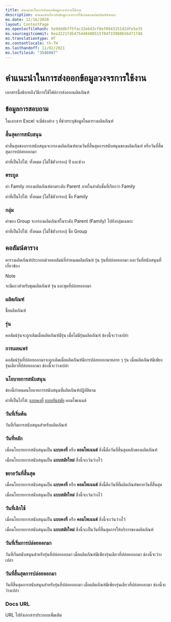 ```yaml
---
title: คำแนะนำในการส่งออกข้อมูลวงจรการใช้งาน
description: คำแนะนำเกี่ยวกับข้อมูลวงจรการใช้งานของผลิตภัณฑ์ส่งออก
ms.date: 12/16/2020
layout: ContentPage
ms.openlocfilehash: 5e9dddbff5fac32e6d3cf8ef0943151d2dfe5e35
ms.sourcegitcommit: 6ea3221fd5475440480515f04f33988656d71748
ms.translationtype: HT
ms.contentlocale: th-TH
ms.lasthandoff: 11/02/2021
ms.locfileid: "3546987"
---
```

# <a name="lifecycle-data-export-guidance"></a>คำแนะนำในการส่งออกข้อมูลวงจรการใช้งาน
เอกสารนี้อธิบายถึงวิธีการใช้ไฟล์การส่งออกผลิตภัณฑ์

## <a name="query-information"></a>ข้อมูลการสอบถาม
ในเอกสาร Excel จะมีช่องต่าง ๆ ที่ช่วยระบุข้อมูลในตารางผลิตภัณฑ์

### <a name="end-of-support"></a>สิ้นสุดการสนับสนุน
ค่าสิ้นสุดของการสนับสนุนจะกรองผลิตภัณฑ์ตามวันที่สิ้นสุดการสนับสนุนของผลิตภัณฑ์ หรือวันที่สิ้นสุดการปล่อยออกมา

ค่าที่เป็นไปได้: ทั้งหมด (ไม่ใช้ตัวกรอง) ปี และช่วง

### <a name="family"></a>ตระกูล
ค่า Family กรองผลิตภัณฑ์ตามระดับ Parent ภายในลำดับชั้นที่เรียกว่า Family

ค่าที่เป็นไปได้: ทั้งหมด (ไม่ใช้ตัวกรอง) ชื่อ Family

### <a name="group"></a>กลุ่ม
ค่าของ Group จะกรองผลิตภัณฑ์ในระดับ Parent (Family) ไปยังกลุ่มเฉพาะ

ค่าที่เป็นไปได้: ทั้งหมด (ไม่ใช้ตัวกรอง) ชื่อ Group

## <a name="table-columns"></a>คอลัมน์ตาราง
ตารางผลิตภัณฑ์ประกอบด้วยคอลัมน์ที่กำหนดผลิตภัณฑ์ รุ่น รุ่นที่ปล่อยออกมา และวันที่สนับสนุนที่เกี่ยวข้อง

> [!NOTE]
> จะมีแถวสำหรับชุดผลิตภัณฑ์ รุ่น และชุดที่ปล่อยออกมา

### <a name="product"></a>ผลิตภัณฑ์
ชื่อผลิตภัณฑ์

### <a name="edition"></a>รุ่น
คอลัมน์รุ่นจะถูกเติมเมื่อผลิตภัณฑ์มีรุ่น เมื่อไม่มีรุ่นผลิตภัณฑ์ ช่องนี้จะว่างเปล่า

### <a name="release"></a>การเผยแพร่
คอลัมน์รุ่นที่ปล่อยออกมาจะถูกเติมเมื่อผลิตภัณฑ์มีการปล่อยออกมาหลาย ๆ รุ่น
เมื่อผลิตภัณฑ์มีเพียงรุ่นเดียวที่ปล่อยออกมา ช่องนี้จะว่างเปล่า

### <a name="support-policy"></a>นโยบายการสนับสนุน
ช่องนี้กำหนดนโยบายการสนับสนุนที่ผลิตภัณฑ์ปฏิบัติตาม

ค่าที่เป็นไปได้: [แบบคงที่](/lifecycle/policies/fixed) [แบบทันสมัย](/lifecycle/policies/modern) คอมโพเนนต์

### <a name="start-date"></a>วันที่เริ่มต้น
วันที่เริ่มการสนับสนุนสำหรับผลิตภัณฑ์

### <a name="mainstream-date"></a>วันที่หลัก
เมื่อนโยบายการสนับสนุนเป็น **แบบคงที่** หรือ **คอมโพเนนต์** สิ่งนี้คือวันที่สิ้นสุดหลักของผลิตภัณฑ์
  
เมื่อนโยบายการสนับสนุนเป็น **แบบสมัยใหม่** สิ่งนี้จะเว้นว่างไว้ 

### <a name="extended-end-date"></a>ขยายวันที่สิ้นสุด
เมื่อนโยบายการสนับสนุนเป็น **แบบคงที่** หรือ **คอมโพเนนต์** สิ่งนี้คือวันที่ที่ผลิตภัณฑ์ขยายวันที่สิ้นสุด

เมื่อนโยบายการสนับสนุนเป็น **แบบสมัยใหม่** สิ่งนี้จะเว้นว่างไว้ 

### <a name="retirement-date"></a>วันที่เลิกใช้
เมื่อนโยบายการสนับสนุนเป็น **แบบคงที่** หรือ **คอมโพเนนต์** สิ่งนี้จะเว้นว่างไว้

เมื่อนโยบายการสนับสนุนเป็น **แบบสมัยใหม่** สิ่งนี้จะเป็นวันที่สิ้นสุดการให้บริการของผลิตภัณฑ์

### <a name="release-start-date"></a>วันที่เริ่มการปล่อยออกมา
วันที่เริ่มสนับสนุนสำหรับรุ่นที่ปล่อยออกมา เมื่อผลิตภัณฑ์มีเพียงรุ่นเดียวที่ปล่อยออกมา ช่องนี้จะว่างเปล่า
 
### <a name="release-end-date"></a>วันที่สิ้นสุดการปล่อยออกมา
วันที่สิ้นสุดการสนับสนุนสำหรับรุ่นที่ปล่อยออกมา
เมื่อผลิตภัณฑ์มีเพียงรุ่นเดียวที่ปล่อยออกมา ช่องนี้จะว่างเปล่า

### <a name="docs-url"></a>Docs URL
URL ไปยังเอกสารประกอบเพิ่มเติม

